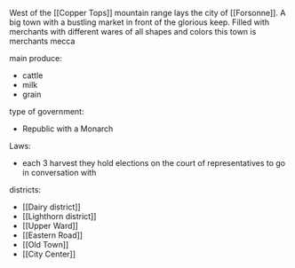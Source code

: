 West of the [[Copper Tops]] mountain range lays the city of [[Forsonne]]. A big town with a bustling market in front of the glorious keep. Filled with merchants with different wares of all shapes and colors this town is merchants mecca

main produce:
- cattle
- milk
- grain

type of government:
- Republic with a Monarch

Laws:
- each 3 harvest they hold elections on the court of representatives to go in conversation with 

districts:
- [[Dairy district]]
- [[Lighthorn district]]
- [[Upper Ward]]
- [[Eastern Road]]
- [[Old Town]]
- [[City Center]]